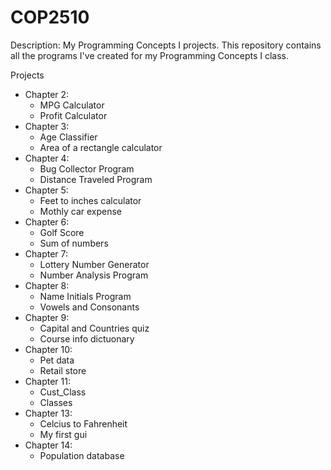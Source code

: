# COP2510
Description:
My Programming Concepts I projects. This repository contains all the programs I've created for my Programming Concepts I class.

Projects
- Chapter 2:
  * MPG Calculator
  * Profit Calculator
- Chapter 3:
  * Age Classifier
  * Area of a rectangle calculator
- Chapter 4:
  * Bug Collector Program
  * Distance Traveled Program
- Chapter 5:
  * Feet to inches calculator
  * Mothly car expense
- Chapter 6:
  * Golf Score
  * Sum of numbers
- Chapter 7:
  * Lottery Number Generator
  * Number Analysis Program
- Chapter 8:
  * Name Initials Program
  * Vowels and Consonants
- Chapter 9:
  * Capital and Countries quiz
  * Course info dictuonary
- Chapter 10:
  * Pet data
  * Retail store
- Chapter 11:
  * Cust_Class
  * Classes
- Chapter 13:
  * Celcius to Fahrenheit
  * My first gui
- Chapter 14:
  * Population database
